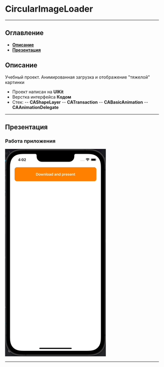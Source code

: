 # CircularImageLoader
___
## Оглавление
- **[Описание](#Description)**
- **[Презентация](#Presentation)**

## <a id="Description"></a>Описание
Учебный проект. Анимированная загрузка и отображение "тяжелой" картинки

- Проект написан на **UIKit**
- Верстка интерфейса **Кодом**
- Стек:
-- **CAShapeLayer**
-- **CATransaction**
-- **CABasicAnimation**
-- **CAAnimationDelegate**
___

## <a id="Presentation"></a>Презентация
### Работа приложения
![CircularImageLoader](Documentation/CircularImageViewGif.gif)
___

